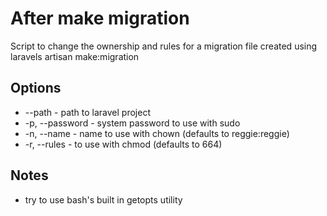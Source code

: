 # After make migration

Script to change the ownership and rules for a migration file created using laravels artisan make:migration

## Options

* --path - path to laravel project
* -p, --password - system password to use with sudo
* -n, --name - name to use with chown (defaults to reggie:reggie)
* -r, --rules - to use with chmod (defaults to 664)

## Notes

* try to use bash's built in getopts utility
